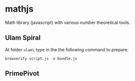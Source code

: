 mathjs
======

Math library (javascript) with various number theoretical tools.


## Ulam Spiral

At folder `ulam\` type in the the following command to prepare:

`browserify script.js -o bundle.js`

## PrimePivot
